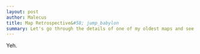 ```yaml
---
layout: post
author: Malecus
title: Map Retrospective&#58; jump_babylon
summary: Let's go through the details of one of my oldest maps and see what went right and what didn't.
---
```


Yeh.
